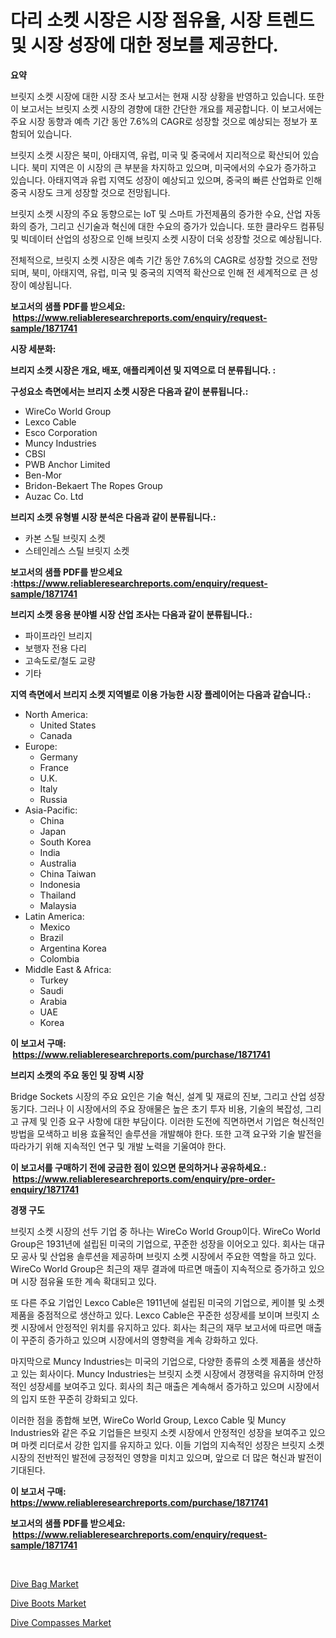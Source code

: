 <p><h1>다리 소켓 시장은 시장 점유율, 시장 트렌드 및 시장 성장에 대한 정보를 제공한다.</h1></p><p><strong>요약</strong></p>
<p><p>브릿지 소켓 시장에 대한 시장 조사 보고서는 현재 시장 상황을 반영하고 있습니다. 또한 이 보고서는 브릿지 소켓 시장의 경향에 대한 간단한 개요를 제공합니다. 이 보고서에는 주요 시장 동향과 예측 기간 동안 7.6%의 CAGR로 성장할 것으로 예상되는 정보가 포함되어 있습니다.</p><p>브릿지 소켓 시장은 북미, 아태지역, 유럽, 미국 및 중국에서 지리적으로 확산되어 있습니다. 북미 지역은 이 시장의 큰 부분을 차지하고 있으며, 미국에서의 수요가 증가하고 있습니다. 아태지역과 유럽 지역도 성장이 예상되고 있으며, 중국의 빠른 산업화로 인해 중국 시장도 크게 성장할 것으로 전망됩니다.</p><p>브릿지 소켓 시장의 주요 동향으로는 IoT 및 스마트 가전제품의 증가한 수요, 산업 자동화의 증가, 그리고 신기술과 혁신에 대한 수요의 증가가 있습니다. 또한 클라우드 컴퓨팅 및 빅데이터 산업의 성장으로 인해 브릿지 소켓 시장이 더욱 성장할 것으로 예상됩니다.</p><p>전체적으로, 브릿지 소켓 시장은 예측 기간 동안 7.6%의 CAGR로 성장할 것으로 전망되며, 북미, 아태지역, 유럽, 미국 및 중국의 지역적 확산으로 인해 전 세계적으로 큰 성장이 예상됩니다.</p></p>
<p><strong>보고서의 샘플 PDF를 받으세요: &nbsp;<a href="https://www.reliableresearchreports.com/enquiry/request-sample/1871741">https://www.reliableresearchreports.com/enquiry/request-sample/1871741</a></strong></p>
<p><strong>시장 세분화:</strong></p>
<p><strong> 브리지 소켓 시장은 개요, 배포, 애플리케이션 및 지역으로 더 분류됩니다. :</strong></p>
<p><strong>구성요소 측면에서는 브리지 소켓 시장은 다음과 같이 분류됩니다.:</strong></p>
<p><ul><li>WireCo World Group</li><li>Lexco Cable</li><li>Esco Corporation</li><li>Muncy Industries</li><li>CBSI</li><li>PWB Anchor Limited</li><li>Ben-Mor</li><li>Bridon-Bekaert The Ropes Group</li><li>Auzac Co. Ltd</li></ul></p>
<p><strong> 브리지 소켓 유형별 시장 분석은 다음과 같이 분류됩니다.:</strong></p>
<p><ul><li>카본 스틸 브릿지 소켓</li><li>스테인레스 스틸 브릿지 소켓</li></ul></p>
<p><strong>보고서의 샘플 PDF를 받으세요 :<a href="https://www.reliableresearchreports.com/enquiry/request-sample/1871741">https://www.reliableresearchreports.com/enquiry/request-sample/1871741</a></strong></p>
<p><strong> 브리지 소켓 응용 분야별 시장 산업 조사는 다음과 같이 분류됩니다.:</strong></p>
<p><ul><li>파이프라인 브리지</li><li>보행자 전용 다리</li><li>고속도로/철도 교량</li><li>기타</li></ul></p>
<p><strong>지역 측면에서 브리지 소켓 지역별로 이용 가능한 시장 플레이어는 다음과 같습니다.:</strong></p>
<p><ul>
    <li>
        North America:
        <ul>
            <li>United States</li>
            <li>Canada</li>
        </ul>
    </li>
    <li>
        Europe:
        <ul>
            <li>Germany</li>
            <li>France</li>
            <li>U.K.</li>
            <li>Italy</li>
            <li>Russia</li>
        </ul>
    </li>
    <li>
        Asia-Pacific:
        <ul>
            <li>China</li>
            <li>Japan</li>
            <li>South Korea</li>
            <li>India</li>
            <li>Australia</li>
            <li>China Taiwan</li>
            <li>Indonesia</li>
            <li>Thailand</li>
            <li>Malaysia</li>
        </ul>
    </li>
    <li>
        Latin America:
        <ul>
            <li>Mexico</li>
            <li>Brazil</li>
            <li>Argentina Korea</li>
            <li>Colombia</li>
        </ul>
    </li>
    <li>
        Middle East & Africa:
        <ul>
            <li>Turkey</li>
            <li>Saudi</li>
            <li>Arabia</li>
            <li>UAE</li>
            <li>Korea</li>
        </ul>
    </li>
    </ul></p>
<p><strong>이 보고서 구매: &nbsp;<a href="https://www.reliableresearchreports.com/purchase/1871741">https://www.reliableresearchreports.com/purchase/1871741</a></strong></p>
<p><strong>브리지 소켓의 주요 동인 및 장벽 시장</strong></p>
<p><p>Bridge Sockets 시장의 주요 요인은 기술 혁신, 설계 및 재료의 진보, 그리고 산업 성장 동기다. 그러나 이 시장에서의 주요 장애물은 높은 초기 투자 비용, 기술의 복잡성, 그리고 규제 및 인증 요구 사항에 대한 부담이다. 이러한 도전에 직면하면서 기업은 혁신적인 방법을 모색하고 비용 효율적인 솔루션을 개발해야 한다. 또한 고객 요구와 기술 발전을 따라가기 위해 지속적인 연구 및 개발 노력을 기울여야 한다.</p></p>
<p><strong>이 보고서를 구매하기 전에 궁금한 점이 있으면 문의하거나 공유하세요.: &nbsp;<a href="https://www.reliableresearchreports.com/enquiry/pre-order-enquiry/1871741">https://www.reliableresearchreports.com/enquiry/pre-order-enquiry/1871741</a></strong></p>
<p><strong>경쟁 구도</strong></p>
<p><p>브릿지 소켓 시장의 선두 기업 중 하나는 WireCo World Group이다. WireCo World Group은 1931년에 설립된 미국의 기업으로, 꾸준한 성장을 이어오고 있다. 회사는 대규모 공사 및 산업용 솔루션을 제공하며 브릿지 소켓 시장에서 주요한 역할을 하고 있다. WireCo World Group은 최근의 재무 결과에 따르면 매출이 지속적으로 증가하고 있으며 시장 점유율 또한 계속 확대되고 있다.</p><p>또 다른 주요 기업인 Lexco Cable은 1911년에 설립된 미국의 기업으로, 케이블 및 소켓 제품을 중점적으로 생산하고 있다. Lexco Cable은 꾸준한 성장세를 보이며 브릿지 소켓 시장에서 안정적인 위치를 유지하고 있다. 회사는 최근의 재무 보고서에 따르면 매출이 꾸준히 증가하고 있으며 시장에서의 영향력을 계속 강화하고 있다.</p><p>마지막으로 Muncy Industries는 미국의 기업으로, 다양한 종류의 소켓 제품을 생산하고 있는 회사이다. Muncy Industries는 브릿지 소켓 시장에서 경쟁력을 유지하며 안정적인 성장세를 보여주고 있다. 회사의 최근 매출은 계속해서 증가하고 있으며 시장에서의 입지 또한 꾸준히 강화되고 있다.</p><p>이러한 점을 종합해 보면, WireCo World Group, Lexco Cable 및 Muncy Industries와 같은 주요 기업들은 브릿지 소켓 시장에서 안정적인 성장을 보여주고 있으며 마켓 리더로서 강한 입지를 유지하고 있다. 이들 기업의 지속적인 성장은 브릿지 소켓 시장의 전반적인 발전에 긍정적인 영향을 미치고 있으며, 앞으로 더 많은 혁신과 발전이 기대된다.</p></p>
<p><strong>이 보고서 구매: &nbsp; <a href="https://www.reliableresearchreports.com/purchase/1871741">https://www.reliableresearchreports.com/purchase/1871741</a></strong></p>
<p><strong>보고서의 샘플 PDF를 받으세요: &nbsp;<a href="https://www.reliableresearchreports.com/enquiry/request-sample/1871741">https://www.reliableresearchreports.com/enquiry/request-sample/1871741</a></strong><strong></strong></p>
<p>&nbsp;</p>
<p><p><a href="https://github.com/nicoletavirag/Market-Research-Report-List-2/blob/main/dive-bag-market.md">Dive Bag Market</a></p><p><a href="https://github.com/redneck06/Market-Research-Report-List-2/blob/main/dive-boots-market.md">Dive Boots Market</a></p><p><a href="https://github.com/peachesmcdowel1/Market-Research-Report-List-1/blob/main/dive-compasses-market.md">Dive Compasses Market</a></p></p>